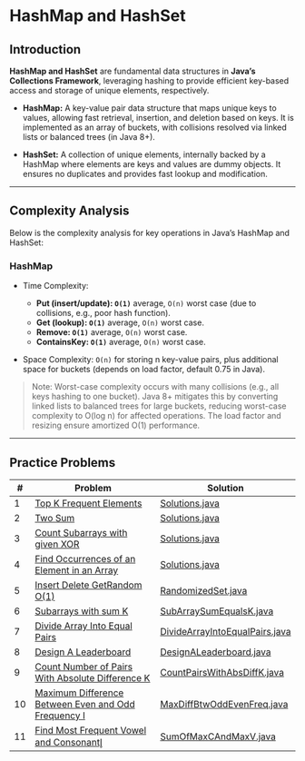 # HashMap and HashSet

## Introduction

**HashMap and HashSet** are fundamental data structures in **Java’s Collections Framework**, leveraging hashing to
provide
efficient key-based access and storage of unique elements, respectively.

- **HashMap:** A key-value pair data structure that maps unique keys to values, allowing fast retrieval, insertion, and
  deletion based on keys. It is implemented as an array of buckets, with collisions resolved via linked lists or
  balanced trees (in Java 8+).

- **HashSet:** A collection of unique elements, internally backed by a HashMap where elements are keys and values are
  dummy objects. It ensures no duplicates and provides fast lookup and modification.

---

## Complexity Analysis

Below is the complexity analysis for key operations in Java’s HashMap and HashSet:

### HashMap

- Time Complexity:
    - **Put (insert/update): `O(1)`**  average, `O(n)` worst case (due to collisions, e.g., poor hash function).
    - **Get (lookup): `O(1)`** average, `O(n)` worst case.
    - **Remove: `O(1)`** average, `O(n)` worst case.
    - **ContainsKey: `O(1)`** average, `O(n)` worst case.

- Space Complexity: `O(n)` for storing n key-value pairs, plus additional space for buckets (depends on load factor,
  default
  0.75 in Java).

> Note: Worst-case complexity occurs with many collisions (e.g., all keys hashing to one bucket). Java 8+ mitigates this
> by converting linked lists to balanced trees for large buckets, reducing worst-case complexity to O(log n) for
> affected
> operations. The load factor and resizing ensure amortized O(1) performance.

---

## Practice Problems

| #  | Problem                                                                                                                                   | Solution                                                           |
|----|-------------------------------------------------------------------------------------------------------------------------------------------|--------------------------------------------------------------------|
| 1  | [Top K Frequent Elements](https://leetcode.com/problems/top-k-frequent-elements/)                                                         | [Solutions.java](./Solutions.java)                                 |
| 2  | [Two Sum](https://leetcode.com/problems/two-sum/)                                                                                         | [Solutions.java](./Solutions.java)                                 |
| 3  | [Count Subarrays with given XOR](https://www.geeksforgeeks.org/problems/count-subarray-with-given-xor/1)                                  | [Solutions.java](./Solutions.java)                                 |
| 4  | [Find Occurrences of an Element in an Array](https://leetcode.com/problems/find-occurrences-of-an-element-in-an-array/)                   | [Solutions.java](./Solutions.java)                                 |                               |
| 5  | [Insert Delete GetRandom O(1)](https://leetcode.com/problems/insert-delete-getrandom-o1/)                                                 | [RandomizedSet.java](./RandomizedSet.java)                         |
| 6  | [Subarrays with sum K](https://www.geeksforgeeks.org/problems/subarrays-with-sum-k/1)                                                     | [SubArraySumEqualsK.java](./SubArraySumEqualsK.java)               |
| 7  | [Divide Array Into Equal Pairs](https://leetcode.com/problems/divide-array-into-equal-pairs/)                                             | [DivideArrayIntoEqualPairs.java](./DivideArrayIntoEqualPairs.java) |
| 8  | [Design A Leaderboard](https://leetcode.com/problems/design-a-leaderboard/)                                                               | [DesignALeaderboard.java](DesignALeaderboard.java)                 |
| 9  | [Count Number of Pairs With Absolute Difference K](https://leetcode.com/problems/count-number-of-pairs-with-absolute-difference-k/)       | [CountPairsWithAbsDiffK.java](./CountPairsWithAbsDiffK.java)       |
| 10 | [Maximum Difference Between Even and Odd Frequency I](https://leetcode.com/problems/maximum-difference-between-even-and-odd-frequency-i/) | [MaxDiffBtwOddEvenFreq.java](./MaxDiffBtwOddEvenFreq.java)         |
| 11 | [Find Most Frequent Vowel and Consonantl̥](https://leetcode.com/problems/find-most-frequent-vowel-and-consonant/)                         | [SumOfMaxCAndMaxV.java](./SumOfMaxCAndMaxV.java)                   |
